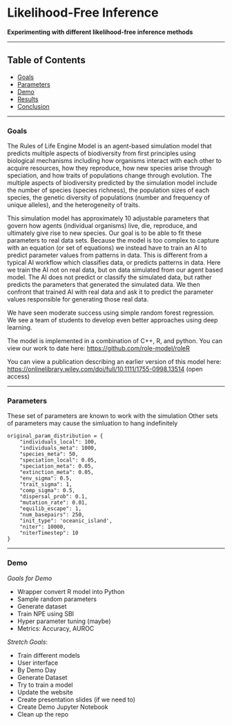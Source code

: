 # Likelihood-Free Inference
__Experimenting with different likelihood-free inference methods__

---

## Table of Contents
- [Goals](#goals)
- [Parameters](#parameters)
- [Demo](#demo)
- [Results](#results)
- [Conclusion](#conclusion)

---
### Goals
The Rules of Life Engine Model is an agent-based simulation model that predicts multiple aspects of biodiversity from first principles using biological mechanisms including how organisms interact with each other to acquire resources, how they reproduce, how new species arise through speciation, and how traits of populations change through evolution. The multiple aspects of biodiversity predicted by the simulation model include the number of species (species richness), the population sizes of each species, the genetic diversity of populations (number and frequency of unique alleles), and the heterogeneity of traits.

This simulation model has approximately 10 adjustable parameters that govern how agents (individual organisms) live, die, reproduce, and ultimately give rise to new species. Our goal is to be able to fit these parameters to real data sets.  Because the model is too complex to capture with an equation (or set of equations) we instead have to train an AI to predict parameter values from patterns in data.  This is different from a typical AI workflow which classifies data, or predicts patterns in data.  Here we train the AI not on real data, but on data simulated from our agent based model.  The AI does not predict or classify the simulated data, but rather predicts the parameters that generated the simulated data. We then confront that trained AI with real data and ask it to predict the parameter values responsible for generating those real data.

We have seen moderate success using simple random forest regression.  We see a team of students to develop even better approaches using deep learning.

The model is implemented in a combination of C++, R, and python.  You can view our work to date here: https://github.com/role-model/roleR

You can view a publication describing an earlier version of this model here: https://onlinelibrary.wiley.com/doi/full/10.1111/1755-0998.13514 (open access)

---
### Parameters
These set of parameters are known to work with the simulation Other sets of parameters may cause the simluation to hang indefinitely

```
original_param_distribution = {
    "individuals_local": 100,
    "individuals_meta": 1000,
    "species_meta": 50,
    "speciation_local": 0.05,
    "speciation_meta": 0.05,
    "extinction_meta": 0.05,
    "env_sigma": 0.5,
    "trait_sigma": 1,
    "comp_sigma": 0.5,
    "dispersal_prob": 0.1,
    "mutation_rate": 0.01,
    "equilib_escape": 1,
    "num_basepairs": 250,
    "init_type": 'oceanic_island',
    "niter": 10000,
    "niterTimestep": 10
}
```
---
### Demo
_Goals for Demo_

- Wrapper convert R model into Python
- Sample random parameters
- Generate dataset
- Train NPE using SBI
- Hyper parameter tuning (maybe)
- Metrics: Accuracy, AUROC

_Stretch Goals_:

- Train different models
- User interface
- By Demo Day
- Generate Dataset
- Try to train a model
- Update the website
- Create presentation slides (if we need to)
- Create Demo Jupyter Notebook
- Clean up the repo
